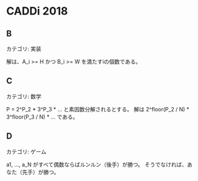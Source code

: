 # CADDi 2018

## B
カテゴリ: 実装

解は、A_i >= H かつ B_i >= W を満たすiの個数である。

## C
カテゴリ: 数学

P = 2^P_2 * 3^P_3 * ... と素因数分解されるとする。
解は 2^floor(P_2 / N) * 3^floor(P_3 / N) * ... である。

## D
カテゴリ: ゲーム

a1, ..., a_N がすべて偶数ならばルンルン（後手）が勝つ。
そうでなければ、あなた（先手）が勝つ。
